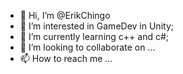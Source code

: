 - 👋 Hi, I’m @ErikChingo
- 👀 I’m interested in  GameDev in Unity;
- 🌱 I’m currently learning c++ and c#;
- 💞️ I’m looking to collaborate on ...
- 📫 How to reach me ...

<!---
ErikChingo/ErikChingo is a ✨ special ✨ repository because its `README.md` (this file) appears on your GitHub profile.
You can click the Preview link to take a look at your changes.
--->
